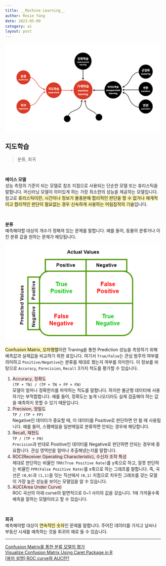 ```yaml
---
title: __Machine Learning__
author: Rosie Yang
date: 2023-05-09
category: ai
layout: post
---
```


![classification.jpeg](/assets/gitbook/post_images/ai/classification.jpeg)

## 지도학습
> 분류, 회귀

<br> 

**베이스 모델**  
성능 측정의 기준이 되는 모델로 참조 지점으로 사용되는 단순한 모델 또는 휴리스틱을 말합니다. 머신러닝 모델이 의미있게 하는 가장 최소한의 성능을 제공하는 모델입니다.  
참고로 <span style="background-color:#fff5b1">휴리스틱이란, 시간이나 정보가 불충분해 합리적인 판단을 할 수 없거나 체계적이고 합리적인 판단이 필요없는 경우 신속하게 사용하는 어림짐작의 기술</span>입니다.

<br> 

**분류**  
예측해야할 대상의 개수가 정해져 있는 문제를 말합니다. 예를 들어, 동물의 분류거나 이진 분류 값을 원하는 문제가 해당됩니다.  

![confusion_matrix.png](/assets/gitbook/post_images/ai/confusion_matrix.png)  

<span style="background-color:#fff5b1">Confusion Matrix, 오차행렬</span>이란 Traning을 통한 Prediction 성능을 측정하기 위해 예측값과 실제값을 비교하기 위한 표입니다. 여기서 ```True/False```는 관심 범주의 여부를 의미하고 ```Positive/Negative```는 분류를 제대로 했는지 여부를 의미한다. 이 정보를 바탕으로 ```Accuracy```, ```Parecision```, ```Recall``` 3가지 척도를 평가할 수 있습니다.  
1. <span style="background-color:#FFE6E6">Accuracy, 정확도</span>  
```(TP + TN) / (TP + TN + FP + FN)```  
모델이 얼마나 정확한지를 파악하는 척도를 말합니다. 하지만 불균형 데이터에 사용하기는 부적합합니다. 예를 들어, 정확도는 높게 나오더라도 실제 검출해야 하는 값을 예측하지 못할 수 있기 때문입니다.  
2. <span style="background-color:#FFE6E6">Precision, 정밀도</span>  
```TP / (TP + FP)```  
Negative인 데이터가 중요할 때, 이 데이터를 Positive로 판단하면 안 될 때 사용됩니다. 예를 들어, 스팸메일을 일반메일로 분류하면 안되는 경우에 해당합니다.  
3. <span style="background-color:#FFE6E6">Recall, 재현도</span>  
```TP / (TP + FN)```  
```Precision```과 반대로 Positive인 데이터를 Negative로 판단하면 안되는 경우에 중요합니다. 관심 영역만을 얼마나 추출해냈는지를 말합니다. 
4. <span style="background-color:#FFE6E6">ROC(Receiver Operating Characteristic), 수신자 조작 특성</span>  
제대로 판단하는 비율인 ```TRR(True Positive Rate)```를 y축으로 하고, 잘못 판단하는 비율인 ```FPR(False Positive Rate)```를 x축으로 하는 그래프를 말합니다. 즉, 곡선은 ```(0,0)```과 ```(1,1)```을 잇는 직선에서 ```(0,1)``` 지점으로 치우친 그래프를 갖는 모델이 가장 높은 성능을 보이는 모델임을 알 수 있습니다.   
5. <span style="background-color:#FFE6E6">AUC(Area Under Curve)</span>    
ROC 곡선의 아래 curve의 밑면적으로 0~1 사이의 값을 갖습니다. 1에 가까울수록 예측을 잘하는 모델이라고 할 수 있습니다.  

<br> 

**회귀**  
예측해야할 대상이 <span style="background-color:#fff5b1">연속적인 숫자</span>인 문제를 말합니다. 주어진 데이터를 가지고 날씨나 부동산 시세를 예측하는 것을 회귀의 예로 들 수 있습니다.


****

[Confusion Matrix를 통한 분류 모델의 평가](https://yamalab.tistory.com/50)  
[Visualize Confusion Matrix Using Caret Package in R](https://www.geeksforgeeks.org/visualize-confusion-matrix-using-caret-package-in-r/)  
[[용어 설명] ROC curve와 AUC란?](https://bioinfoblog.tistory.com/221)

<div style="padding:3px; margin:200px 0;"></div>   